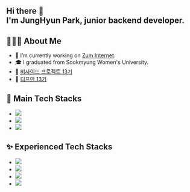<!--
### Hi there 👋

**parkje0927/parkje0927** is a ✨ _special_ ✨ repository because its `README.md` (this file) appears on your GitHub profile.

Here are some ideas to get you started:

- 🔭 I’m currently working on ...
- 🌱 I’m currently learning ...
- 👯 I’m looking to collaborate on ...
- 🤔 I’m looking for help with ...
- 💬 Ask me about ...
- 📫 How to reach me: ...
- 😄 Pronouns: ...
- ⚡ Fun fact: ...

![header](https://capsule-render.vercel.app/api?type=waving&color=auto&height=300&section=header&text=JungHyun%20Park&fontSize=90)

<h3 align = "center">
  I'm JungHyun Park, backend developer. <br>
  I usually use Java language for programming, <br>
  and I am studying Java, Spring.
</h3>
-->

<h2>Hi there 👋 <br> I'm JungHyun Park, junior backend developer. </h2>

## 🙋🏻‍♀️ About Me
- 🔭 I’m currently working on [Zum Internet](https://zum.com/).
- 🎓 I graduated from Sookmyung Women's University.
- 📓 [비사이드 프로젝트 13기](https://bside.best/)
- 📘 [디프만 13기](https://www.depromeet.com/)

## 💫 Main Tech Stacks
- <img src="https://img.shields.io/badge/Java-007396?style=flat-square&logo=Java&logoColor=white"/>
- <img src="https://img.shields.io/badge/Spring-6DB33F?style=flat-square&logo=Spring&logoColor=white"/>
- <img src="https://img.shields.io/badge/Mysql-E6B91E?style=flat-square&logo=MySql&logoColor=white"/>

## ✨ Experienced Tech Stacks
- <img src="https://img.shields.io/badge/Python-3766AB?style=flat-square&logo=Python&logoColor=white"/>
- <img src="https://img.shields.io/badge/Javascript-ffb13b?style=flat-square&logo=javascript&logoColor=white"/>
- <img src="https://img.shields.io/badge/HTML-E34F26?style=flat-square&logo=html5&logoColor=white"/>
- <img src="https://img.shields.io/badge/CSS-1572B6?style=flat-square&logo=css3&logoColor=white"/>

<!--  <img src="https://img.shields.io/badge/JSP-007396?style=flat-square&logo=java&logoColor=white"/> -->
<!--  <img src="https://img.shields.io/badge/Android-3DDC84?style=flat-square&logo=android&logoColor=white"/> -->

<!-- ![jjung's GitHub stats](https://github-readme-stats.vercel.app/api?username=parkje0927&show_icons=true&theme=nightowl&count_private=true) -->

<!-- ![footer](https://capsule-render.vercel.app/api?type=waving&color=auto&height=300&section=footer) -->

